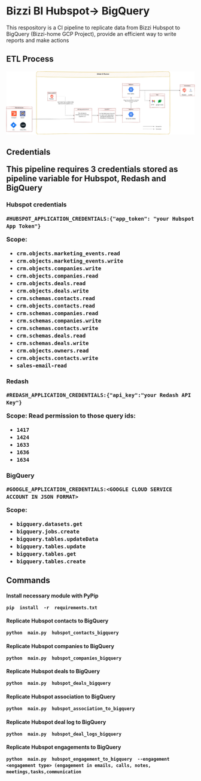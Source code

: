 # Bizzi BI Hubspot-> BigQuery

This respository is a CI pipeline to replicate data from Bizzi Hubspot to BigQuery (Bizzi-home GCP Project), provide an efficient way to write reports and make actions
<h2>ETL Process

![ETL diagram](https://github.com/llgx10/data_pipeline_bigquery/blob/develop/stack.jpg?ref_type=heads)

<h2>Credentials

This pipeline requires 3 credentials stored as pipeline variable for Hubspot, Redash and BigQuery

<h3> Hubspot credentials

`#HUBSPOT_APPLICATION_CREDENTIALS:{"app_token": "your Hubspot App Token"}`

**Scope**:
 - `crm.objects.marketing_events.read`
 - `crm.objects.marketing_events.write`
 - `crm.objects.companies.write`
 - `crm.objects.companies.read`
 - `crm.objects.deals.read`
 - `crm.objects.deals.write`
 - `crm.schemas.contacts.read`
 - `crm.objects.contacts.read`
 - `crm.schemas.companies.read`
 - `crm.schemas.companies.write`
 - `crm.schemas.contacts.write`
 - `crm.schemas.deals.read`
 - `crm.schemas.deals.write`
 - `crm.objects.owners.read`
 - `crm.objects.contacts.write`
 - `sales-email-read`

<h3> Redash 

`#REDASH_APPLICATION_CREDENTIALS:{"api_key":"your Redash API Key"}`

**Scope**:
Read permission to those query ids:

 - `1417`
 - `1424`
 - `1633`
 - `1636`
 - `1634`

<h3> BigQuery

`#GOOGLE_APPLICATION_CREDENTIALS:<GOOGLE CLOUD SERVICE ACCOUNT IN JSON FORMAT>`

**Scope**:
 - `bigquery.datasets.get`
 - `bigquery.jobs.create`
 - `bigquery.tables.updateData`
 - `bigquery.tables.update`
 - `bigquery.tables.get`
 - `bigquery.tables.create`

<h2> Commands
<h4> Install necessary module with PyPip

`pip  install  -r  requirements.txt`

<h4> Replicate Hubspot contacts to BigQuery

`python  main.py  hubspot_contacts_bigquery`

<h4> Replicate Hubspot companies to BigQuery

`python  main.py  hubspot_companies_bigquery`
<h4> Replicate Hubspot deals to BigQuery

`python  main.py  hubspot_deals_bigquery`

<h4> Replicate Hubspot association to BigQuery

`python  main.py  hubspot_association_to_bigquery`
<h4> Replicate Hubspot deal log to BigQuery

`python  main.py  hubspot_deal_logs_bigquery`
<h4> Replicate Hubspot engagements to BigQuery

`python  main.py  hubspot_engagement_to_bigquery  --engagement  <engagement type> (engagement in emails, calls, notes, meetings,tasks,communication`

